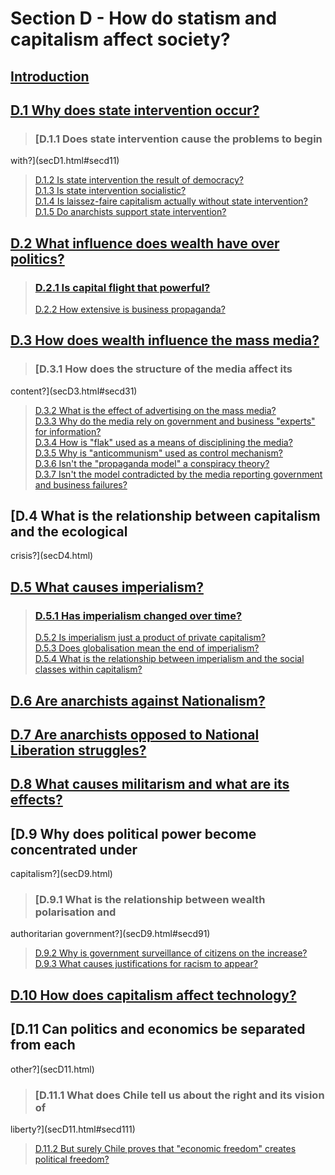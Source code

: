 # Section D - How do statism and capitalism affect society?

## [Introduction](secDint.html)

## [D.1 Why does state intervention occur?](secD1.html)

> ### [D.1.1 Does state intervention cause the problems to begin
with?](secD1.html#secd11)  
>  [D.1.2 Is state intervention the result of democracy?](secD1.html#secd12)  
>  [D.1.3 Is state intervention socialistic?](secD1.html#secd13)  
>  [D.1.4 Is laissez-faire capitalism actually without state
intervention?](secD1.html#secd14)  
>  [D.1.5 Do anarchists support state intervention?](secD1.html#secd15)

## [D.2 What influence does wealth have over politics?](secD2.html)

> ### [D.2.1 Is capital flight that powerful?](secD2.html#secd21)  
>  [D.2.2 How extensive is business propaganda?](secD2.html#secd22)

## [D.3 How does wealth influence the mass media?](secD3.html)

> ### [D.3.1 How does the structure of the media affect its
content?](secD3.html#secd31)  
>  [D.3.2 What is the effect of advertising on the mass
media?](secD3.html#secd32)  
>  [D.3.3 Why do the media rely on government and business "experts" for
information?](secD3.html#secd33)  
>  [D.3.4 How is "flak" used as a means of disciplining the
media?](secD3.html#secd34)  
>  [D.3.5 Why is "anticommunism" used as control
mechanism?](secD3.html#secd35)  
>  [D.3.6 Isn't the "propaganda model" a conspiracy
theory?](secD3.html#secd36)  
>  [D.3.7 Isn't the model contradicted by the media reporting government and
business failures?](secD3.html#secd37)

## [D.4 What is the relationship between capitalism and the ecological
crisis?](secD4.html)

## [D.5 What causes imperialism?](secD5.html)

> ### [D.5.1 Has imperialism changed over time?](secD5.html#secd51)  
>  [D.5.2 Is imperialism just a product of private
capitalism?](secD5.html#secd52)  
>  [D.5.3 Does globalisation mean the end of imperialism?](secD5.html#secd53)  
>  [ D.5.4 What is the relationship between imperialism and the social classes
within capitalism?](secD5.html#secd54)

## [D.6 Are anarchists against Nationalism?](secD6.html)

## [D.7 Are anarchists opposed to National Liberation struggles?](secD7.html)

## [D.8 What causes militarism and what are its effects?](secD8.html)

## [D.9 Why does political power become concentrated under
capitalism?](secD9.html)

> ### [D.9.1 What is the relationship between wealth polarisation and
authoritarian government?](secD9.html#secd91)  
>  [D.9.2 Why is government surveillance of citizens on the
increase?](secD9.html#secd92)  
>  [D.9.3 What causes justifications for racism to appear?](secD9.html#secd93)

## [D.10 How does capitalism affect technology?](secD10.html)

## [D.11 Can politics and economics be separated from each
other?](secD11.html)

> ### [D.11.1 What does Chile tell us about the right and its vision of
liberty?](secD11.html#secd111)  
>  [D.11.2 But surely Chile proves that "economic freedom" creates political
freedom?](secD11.html#secd112)

